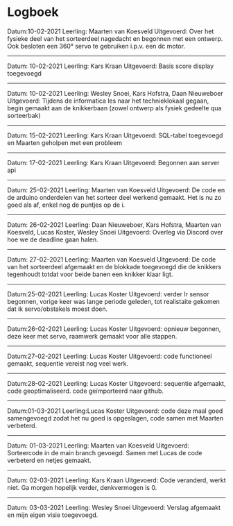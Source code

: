 # Logboek

Datum:10-02-2021
Leerling: Maarten van Koesveld
Uitgevoerd: Over het fysieke deel van het sorteerdeel nagedacht en begonnen met een ontwerp. Ook besloten een 360° servo te gebruiken i.p.v. een dc motor.

---

Datum: 10-02-2021
Leerling: Kars Kraan
Uitgevoerd: Basis score display toegevoegd

---

Datum: 10-02-2021
Leerling: Wesley Snoei, Kars Hofstra, Daan Nieuweboer
Uitgevoerd: Tijdens de informatica les naar het technieklokaal gegaan, begin gemaakt aan de knikkerbaan (zowel ontwerp als fysiek gedeelte qua sorteerbak)

---

Datum: 15-02-2021
Leerling: Kars Kraan
Uitgevoerd: SQL-tabel toegevoegd en Maarten geholpen met een probleem

---

Datum: 17-02-2021
Leerling: Kars Kraan 
Uitgevoerd: Begonnen aan server api

---

Datum: 25-02-2021
Leerling: Maarten van Koesveld
Uitgevoerd: De code en de arduino onderdelen van het sorteer deel werkend gemaakt. Het is nu zo goed als af, enkel nog de puntjes op de i.

---

Datum: 26-02-2021
Leerling: Daan Nieuweboer, Kars Hofstra, Maarten van Koesveld, Lucas Koster, Wesley Snoei
Uitgevoerd: Overleg via Discord over hoe we de deadline gaan halen.

---

Datum: 27-02-2021
Leerling: Maarten van Koesveld
Uitgevoerd: De code van het sorteerdeel afgemaakt en de blokkade toegevoegd die de knikkers tegenhoudt totdat voor beide banen een knikker klaar ligt.

---

Datum:25-02-2021
Leerling: Lucas Koster
Uitgevoerd: verder Ir sensor begonnen, vorige keer was lange periode geleden, tot realistaite gekomen dat ik servo/obstakels moest doen.

---

Datum:26-02-2021
Leerling: Lucas Koster
Uitgevoerd: opnieuw begonnen, deze keer met servo, raamwerk gemaakt voor alle stappen.

---

Datum:27-02-2021
Leerling: Lucas Koster
Uitgevoerd: code functioneel gemaakt, sequentie vereist nog veel werk.

---

Datum:28-02-2021
Leerling: Lucas Koster
Uitgevoerd: sequentie afgemaakt, code geoptimaliseerd. code geïmporteerd naar github.

---

Datum:01-03-2021
Leerling:Lucas Koster
Uitgevoerd: code deze maal goed samengevoegd zodat het nu goed is opgeslagen, code samen met Maarten verbeterd.

---

Datum: 01-03-2021
Leerling: Maarten van Koesveld
Uitgevoerd: Sorteercode in de main branch gevoegd. Samen met Lucas de code verbeterd en netjes gemaakt.

---

Datum: 02-03-2021
Leerling: Kars Kraan
Uitgevoerd: Code veranderd, werkt niet. Ga morgen hopelijk verder, denkvermogen is 0.

---

Datum: 03-03-2021
Leerling: Wesley Snoei
Uitgevoerd: Verslag afgemaakt en mijn eigen visie toegevoegd.
